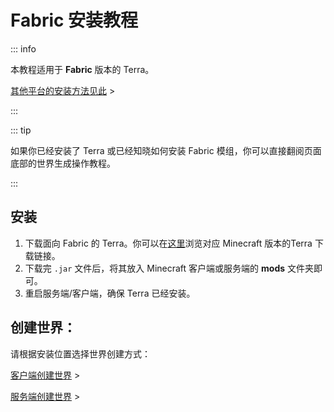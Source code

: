 # Fabric 安装教程

::: info

本教程适用于 **Fabric** 版本的 Terra。

[其他平台的安装方法见此](getting-started.md) >

:::

::: tip

如果你已经安装了 Terra 或已经知晓如何安装 Fabric 模组，你可以直接翻阅页面底部的世界生成操作教程。

:::

## 安装

1. 下载面向 Fabric 的 Terra。你可以在[这里](getting-started.versions.md)浏览对应 Minecraft 版本的Terra 下载链接。
2. 下载完 `.jar` 文件后，将其放入 Minecraft 客户端或服务端的 **mods** 文件夹即可。
3. 重启服务端/客户端，确保 Terra 已经安装。

## 创建世界：

请根据安装位置选择世界创建方式：

[客户端创建世界](getting-started.fabric-forge-and-quilt-client-world-creation.md) >

[服务端创建世界](getting-started.fabric-forge-and-quilt-server-world-creation.md) >